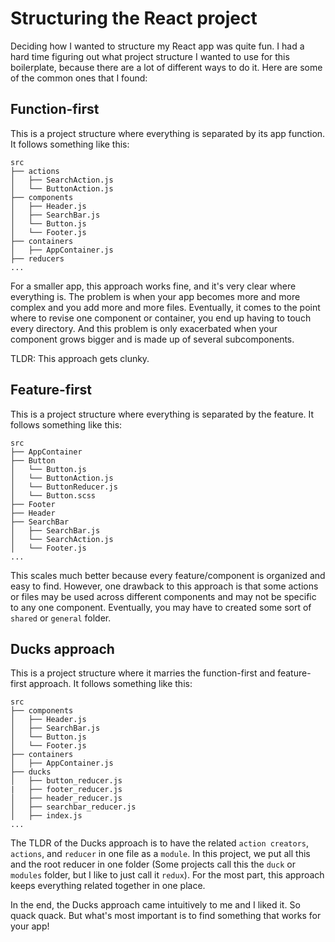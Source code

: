 # Structuring the React project

Deciding how I wanted to structure my React app was quite fun. I had a hard time figuring out what project structure I wanted to use for this boilerplate, because there are a lot of different ways to do it. Here are some of the common ones that I found:

## Function-first
This is a project structure where everything is separated by its app function. It follows something like this:
```
src
├── actions
│   ├── SearchAction.js
│   └── ButtonAction.js
├── components
│   ├── Header.js
│   ├── SearchBar.js
│   └── Button.js
│   └── Footer.js
├── containers
│   ├── AppContainer.js
├── reducers
...
```
For a smaller app, this approach works fine, and it's very clear where everything is. The problem is when your app becomes more and more complex and you add more and more files. Eventually, it comes to the point where to revise one component or container, you end up having to touch every directory. And this problem is only exacerbated when your component grows bigger and is made up of several subcomponents. 

TLDR: This approach gets clunky.

## Feature-first
This is a project structure where everything is separated by the feature. It follows something like this:
```
src
├── AppContainer
├── Button
│   └── Button.js
│   └── ButtonAction.js
│   └── ButtonReducer.js
│   └── Button.scss
├── Footer
├── Header
├── SearchBar
│   ├── SearchBar.js
│   └── SearchAction.js
│   └── Footer.js
...
```
This scales much better because every feature/component is organized and easy to find. However, one drawback to this approach is that some actions or files may be used across different components and may not be specific to any one component. Eventually, you may have to created some sort of `shared` or `general` folder.

## Ducks approach
This is a project structure where it marries the function-first and feature-first approach. It follows something like this:
```
src
├── components
│   ├── Header.js
│   ├── SearchBar.js
│   └── Button.js
│   └── Footer.js
├── containers
│   ├── AppContainer.js
├── ducks
│   ├── button_reducer.js
|   ├── footer_reducer.js
│   ├── header_reducer.js
│   ├── searchbar_reducer.js
│   ├── index.js
...
```
The TLDR of the Ducks approach is to have the related `action creators`, `actions`, and `reducer` in one file as a `module`. In this project, we put all this and the root reducer in one folder (Some projects call this the `duck` or `modules` folder, but I like to just call it `redux`). For the most part, this approach keeps everything related together in one place.

In the end, the Ducks approach came intuitively to me and I liked it. So quack quack. But what's most important is to find something that works for your app!
